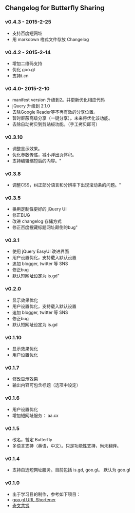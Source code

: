 ﻿## Changelog for Butterfly Sharing

### v0.4.3 - 2015-2-25

- 支持百度短网址
- 用 markdown 格式文件存放 Changelog

### v0.4.2 - 2015-2-14

- 增加二维码支持
- 优化 goo.gl
- 支持t.cn

### v0.4.0- 2015-2-10

- manifest version 升级到2。并更新优化相应代码
- jQuery 升级到 2.1.0
- 去除Google Reader等不再有效的分享位置。
- 暂时屏蔽高级分享（一键分享）。未来将优化该功能。
- 去除自动拷贝到剪贴板功能。（手工拷贝即可）

### v0.3.10

- 调整显示效果。
- 优化参数传递，减小弹出页体积。
- 支持编辑缩短后的内容。"

### v0.3.8
 
- 调整CSS，纠正部分语言和分辨率下出现滚动条的问题。"

### v0.3.5

- 换用定制性更好的 jQuery UI 
- 修正BUG 
- 改进 changelog 存储方式
- 修正百度搜藏标题网址颠倒的bug"

### v0.3.1
 
- 使用 jQuery EasyUI 改进界面 
- 用户设置优化，支持载入默认设置
- 追加 blogger, twitter 等 SNS
- 修正bug
- 默认短网址设定为 is.gd"

### v0.2.0
 
- 显示效果优化 
- 用户设置优化，支持载入默认设置
- 追加 blogger, twitter 等 SNS
- 修正bug
- 默认短网址设定为 is.gd

### v0.1.10
 
- 显示效果优化 
- 用户设置优化 

### v0.1.7
 
- 修改显示效果 
- 输出内容可包含标题（选项中设定） 

### v0.1.6
 
- 用户设置优化 
- 增加短网址服务： aa.cx 

### v0.1.5
 
- 改名，暂定 Butterfly 
- 多语言支持（英语，中文）。只是功能性支持，尚未翻译。

### v0.1.4
 
- 支持自选短网址服务。目前包括 is.gd, goo.gl。 默认为 goo.gl 

### v0.1.0
 
- 出于学习目的制作，参考如下项目：
- [goo.gl URL Shortener](https://chrome.google.com/extensions/detail/iblijlcdoidgdpfknkckljiocdbnlagk)
- [奇文共赏](https://chrome.google.com/extensions/detail/kbjondeaahhlhkfilncdmkbffglbncla)